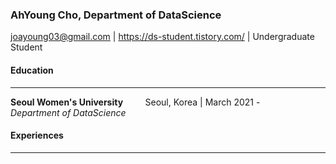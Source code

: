 ### AhYoung Cho, Department of DataScience
joayoung03@gmail.com  |  https://ds-student.tistory.com/  |  Undergraduate Student     

#### Education
-----
**Seoul Women's University**  &nbsp; &nbsp; &nbsp; &nbsp;  Seoul, Korea | March 2021 -       
_Department of DataScience_     


#### Experiences
-----
